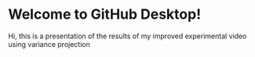 # Welcome to GitHub Desktop!

Hi, this is a presentation of the results of my improved experimental video using variance projection

